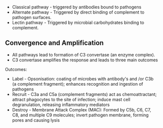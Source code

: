 - Classical pathway - triggered by antibodies bound to pathogens
- Alternate pathway - Triggered by direct binding of complement to pathogen surfaces.
- Lectin pathway - Triggered by microbial carbohydrates binding to complement.

## Convergence and Amplification
- All pathways lead to formation of C3 convertase (an enzyme complex).
- C3 convertase amplifies the response and leads to three main outcomes

Outcomes:
- Label - Opsonisation: coating of microbes with antibody's and /or C3b (a complement fragment); enhances recognition and ingestion of pathogens
- Recruit - C3a and C5a (complement fragments) act as chemoattractant; attract phagocytes to the site of infection; induce mast cell degranulation, releasing inflammatory mediators
- Destroy - Membrane Attack Complex (MAC): Formed by C5b, C6, C7, C8, and multiple C9 molecules; invert pathogen membrane, forming pores and causing lysis